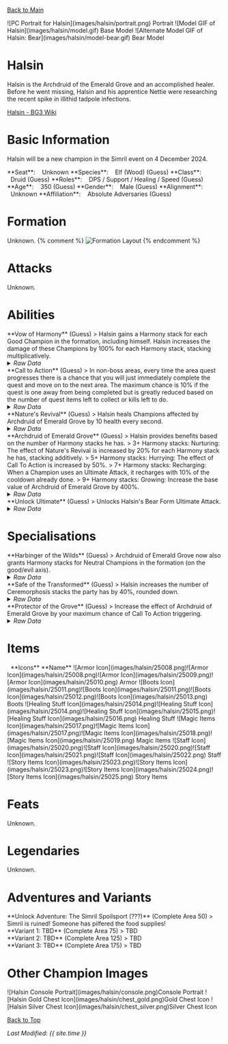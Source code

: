 [Back to Main](index.md)

<span class="championPortraitsRow">
    <span class="championPortraitsColumn">
        <span class="championPortraitsImage">
            ![PC Portrait for Halsin](images/halsin/portrait.png)
        </span>
        <span>
        Portrait
        </span>
    </span>
    <span class="championPortraitsColumn">
        <span class="championPortraitsImage">
            ![Model GIF of Halsin](images/halsin/model.gif)
        </span>
        <span>
        Base Model
        </span>
    </span>
    <span class="championPortraitsColumn">
        <span class="championPortraitsImage">
            ![Alternate Model GIF of Halsin: Bear](images/halsin/model-bear.gif)
        </span>
        <span>
        Bear Model
        </span>
    </span>
</span>

# Halsin

Halsin is the Archdruid of the Emerald Grove and an accomplished healer. Before he went missing, Halsin and his apprentice Nettie were researching the recent spike in illithid tadpole infections.

[Halsin - BG3 Wiki](https://bg3.wiki/wiki/Halsin)

# Basic Information

Halsin will be a new champion in the Simril event on 4 December 2024.

<span class="champStatsTableColumn">
    <span class="champStatsTableRow">
        <span class="champStatsTableInfoHeader">
            <span style="margin-right:4px;">**Seat**:</span>
        </span>
        <span class="champStatsTableInfoSmall">
            <span style="margin-left:8px;">Unknown</span>
        </span>
    </span>
    <span class="champStatsTableRow">
        <span class="champStatsTableInfoHeader">
            <span style="margin-right:4px;">**Species**:</span>
        </span>
        <span class="champStatsTableInfoSmall">
            <span style="margin-left:8px;">Elf (Wood) (Guess)</span>
        </span>
    </span>
    <span class="champStatsTableRow">
        <span class="champStatsTableInfoHeader">
            <span style="margin-right:4px;">**Class**:</span>
        </span>
        <span class="champStatsTableInfoSmall">
            <span style="margin-left:8px;">Druid (Guess)</span>
        </span>
    </span>
    <span class="champStatsTableRow">
        <span class="champStatsTableInfoHeader">
            <span style="margin-right:4px;">**Roles**:</span>
        </span>
        <span class="champStatsTableInfoSmall">
            <span style="margin-left:8px;">DPS / Support / Healing / Speed (Guess)</span>
        </span>
    </span>
    <span class="champStatsTableRow">
        <span class="champStatsTableInfoHeader">
            <span style="margin-right:4px;">**Age**:</span>
        </span>
        <span class="champStatsTableInfoSmall">
            <span style="margin-left:8px;">350 (Guess)</span>
        </span>
    </span>
    <span class="champStatsTableRow">
        <span class="champStatsTableInfoHeader">
            <span style="margin-right:4px;">**Gender**:</span>
        </span>
        <span class="champStatsTableInfoSmall">
            <span style="margin-left:8px;">Male (Guess)</span>
        </span>
    </span>
    <span class="champStatsTableRow">
        <span class="champStatsTableInfoHeader">
            <span style="margin-right:4px;">**Alignment**:</span>
        </span>
        <span class="champStatsTableInfoSmall">
            <span style="margin-left:8px;">Unknown</span>
        </span>
    </span>
    <span class="champStatsTableRow">
        <span class="champStatsTableInfoHeader">
            <span style="margin-right:4px;">**Affiliation**:</span>
        </span>
        <span class="champStatsTableInfoSmall">
            <span style="margin-left:8px;">Absolute Adversaries (Guess)</span>
        </span>
    </span>
</span>

# Formation

Unknown.
{% comment %}
<span class="formationBorder">
    ![Formation Layout](images/halsin/formation.png)
</span>
{% endcomment %}

# Attacks

Unknown.

# Abilities

<div markdown="1" class="abilityBorder"><div markdown="1" class="abilityBorderInner">
**Vow of Harmony** (Guess)
> Halsin gains a Harmony stack for each Good Champion in the formation, including himself. Halsin increases the damage of these Champions by 100% for each Harmony stack, stacking multiplicatively.
<details><summary><em>Raw Data</em></summary>
<p>
<pre>
{
    "id": 2136,
    "flavour_text": "",
    "description": {
        "conditions": [
            {
                "condition": "upgrade_purchased 15946",
                "desc": "Halsin gains a Harmony stack for each Good or Neutral (Good/Evil axis) Champion in the formation, including himself. Halsin increases the damage of these Champions by $(amount)% for each Harmony stack, stacking multiplicatively."
            },
            {
                "desc": "Halsin gains a Harmony stack for each Good Champion in the formation, including himself. Halsin increases the damage of these Champions by $(amount)% for each Harmony stack, stacking multiplicatively."
            }
        ]
    },
    "effect_keys": [
        {
            "effect_string": "pre_stack,100",
            "skip_effect_key_desc": true
        },
        {
            "effect_string": "hero_dps_multiplier_mult,0",
            "amount_expr": "upgrade_amount(15962,0)",
            "targets": [
                "all"
            ],
            "filter_targets": [
                {
                    "type": "hero_expr",
                    "hero_expr": "HasTag(`good`)"
                }
            ],
            "amount_func": "mult",
            "stack_func": "per_hero_attribute",
            "per_hero_expr": "HasTag(`good`)",
            "amount_updated_listeners": [
                "slot_changed",
                "hero_tags_changed"
            ],
            "show_bonus": true,
            "stack_title": "Harmony Stacks",
            "off_when_benched": true,
            "use_computed_amount_for_description": true
        }
    ],
    "requirements": "",
    "graphic_id": 24877,
    "large_graphic_id": 24871,
    "properties": {
        "is_formation_ability": true,
        "formation_circle_icon": true,
        "owner_use_outgoing_description": true,
        "indexed_effect_properties": true,
        "per_effect_index_bonuses": true,
        "default_bonus_index": 1
    }
}
</pre>
</p>
</details>
</div></div>

<div markdown="1" class="abilityBorder"><div markdown="1" class="abilityBorderInner">
**Call to Action** (Guess)
> In non-boss areas, every time the area quest progresses there is a chance that you will just immediately complete the quest and move on to the next area. The maximum chance is 10% if the quest is one away from being completed but is greatly reduced based on the number of quest items left to collect or kills left to do.  
<details><summary><em>Raw Data</em></summary>
<p>
<pre>
{
    "id": 2137,
    "flavour_text": "",
    "description": {
        "desc": "In non-boss areas, every time the area quest progresses there is a chance that you will just immediately complete the quest and move on to the next area. The maximum chance is $(amount)% if the quest is one away from being completed but is greatly reduced based on the number of quest items left to collect or kills left to do.^^Current Chance: $halsin_chance_to_instant_complete%"
    },
    "effect_keys": [
        {
            "off_when_benched": true,
            "effect_string": "halsin_call_to_action,10",
            "effect_cap": 10000
        }
    ],
    "requirements": "",
    "graphic_id": 24876,
    "large_graphic_id": 24870,
    "properties": {
        "is_formation_ability": true,
        "formation_circle_icon": true,
        "owner_use_outgoing_description": true,
        "indexed_effect_properties": true,
        "per_effect_index_bonuses": true,
        "default_bonus_index": 0,
        "retain_on_slot_changed": true
    }
}
</pre>
</p>
</details>
</div></div>

<div markdown="1" class="abilityBorder"><div markdown="1" class="abilityBorderInner">
**Nature's Revival** (Guess)
> Halsin heals Champions affected by Archdruid of Emerald Grove by 10 health every second.
<details><summary><em>Raw Data</em></summary>
<p>
<pre>
{
    "id": 2138,
    "flavour_text": "",
    "description": {
        "desc": "Halsin heals Champions affected by Archdruid of Emerald Grove by $(amount) health every second."
    },
    "effect_keys": [
        {
            "effect_string": "heal,10",
            "targets": [
                "all"
            ],
            "filter_targets": [
                {
                    "type": "hero_expr",
                    "hero_expr": "HasTag(`good`)"
                }
            ],
            "listen_for_computed_changes": true,
            "amount_updated_listeners": [
                "upgrade_unlocked",
                "slot_changed",
                "feat_changed"
            ]
        }
    ],
    "requirements": "",
    "graphic_id": 24879,
    "large_graphic_id": 24873,
    "properties": {
        "is_formation_ability": true,
        "formation_circle_icon": false,
        "owner_use_outgoing_description": true,
        "indexed_effect_properties": true,
        "per_effect_index_bonuses": true,
        "default_bonus_index": 0,
        "retain_on_slot_changed": true
    }
}
</pre>
</p>
</details>
</div></div>

<div markdown="1" class="abilityBorder"><div markdown="1" class="abilityBorderInner">
**Archdruid of Emerald Grove** (Guess)
> Halsin provides benefits based on the number of Harmony stacks he has.  
> 3+ Harmony stacks: Nurturing: The effect of Nature's Revival is increased by 20% for each Harmony stack he has, stacking additively.  
> 5+ Harmony stacks: Hurrying: The effect of Call To Action is increased by 50%.  
> 7+ Harmony stacks: Recharging: When a Champion uses an Ultimate Attack, it recharges with 10% of the cooldown already done.  
> 9+ Harmony stacks: Growing: Increase the base value of Archdruid of Emerald Grove by 400%.
<details><summary><em>Raw Data</em></summary>
<p>
<pre>
{
    "id": 2139,
    "flavour_text": "",
    "description": {
        "desc": "Halsin provides benefits based on the number of Harmony stacks he has.^3+ Harmony stacks: Nurturing: The effect of Nature's Revival is increased by $(amount___2)% for each Harmony stack he has, stacking additively.^5+ Harmony stacks: Hurrying: The effect of Call To Action is increased by $(amount___3)%.^7+ Harmony stacks: Recharging: When a Champion uses an Ultimate Attack, it recharges with $(amount___4)% of the cooldown already done.^9+ Harmony stacks: Growing: Increase the base value of Archdruid of Emerald Grove by $(amount___5)%."
    },
    "effect_keys": [
        {
            "effect_string": "apply_effects_at_stacks",
            "show_description": false,
            "apply_effect_stack_amounts": [
                3,
                5,
                7,
                9
            ],
            "show_stacks": true,
            "stacks_are_bonus": false,
            "stacks_from_amount_func": "per_crusader",
            "target_filters": [
                {
                    "type": "tags",
                    "tags": "good"
                }
            ],
            "amount_updated_listeners": [
                "upgrade_unlocked",
                "slot_changed",
                "hero_tags_changed"
            ],
            "off_when_benched": true,
            "active_effect_key_description_prepender": "- ",
            "active_effect_key_description_joiner": "^"
        },
        {
            "effect_string": "buff_upgrade,20,15964,0",
            "apply_manually": true,
            "off_when_benched": true,
            "amount_func": "add",
            "stack_func": "per_hero_attribute",
            "per_hero_expr": "HasTag(`good`)",
            "amount_updated_listeners": [
                "upgrade_unlocked",
                "slot_changed",
                "hero_tags_changed"
            ],
            "override_key_desc": "The effect of Nature's Revival is increased by 20% for each Harmony stack he has, stacking additively.",
            "show_bonus": false,
            "show_stacks": false
        },
        {
            "effect_string": "buff_upgrade,50,15963,0",
            "apply_manually": true,
            "off_when_benched": true,
            "override_key_desc": "The effect of Call To Action is increased by 50%."
        },
        {
            "effect_string": "recharge_ultimates_on_use,10",
            "apply_manually": true,
            "off_when_benched": true,
            "override_key_desc": "When a Champion uses an Ultimate Attack, it recharges with 10% of the cooldown already done.",
            "show_bonus": false,
            "show_stacks": false
        },
        {
            "effect_string": "buff_upgrade,400,15962,0",
            "apply_manually": true,
            "off_when_benched": true,
            "override_key_desc": "Increase the base value of Archdruid of Emerald Grove by 400%."
        }
    ],
    "requirements": "",
    "graphic_id": 24878,
    "large_graphic_id": 24872,
    "properties": {
        "is_formation_ability": true,
        "formation_circle_icon": false,
        "owner_use_outgoing_description": false,
        "indexed_effect_properties": true,
        "per_effect_index_bonuses": true,
        "default_bonus_index": 0
    }
}
</pre>
</p>
</details>
</div></div>

<div markdown="1" class="abilityBorder"><div markdown="1" class="abilityBorderInner">
**Unlock Ultimate** (Guess)
> Unlocks Halsin's Bear Form Ultimate Attack.
<details><summary><em>Raw Data</em></summary>
<p>
<pre>
{
    "id": 2143,
    "flavour_text": "",
    "description": {
        "desc": "Unlocks Halsin's Bear Form Ultimate Attack"
    },
    "effect_keys": [
        {
            "effect_string": "minthara_ultimate",
            "skip_effect_key_desc": true,
            "max_duration": 30,
            "startup_delay": 1.2,
            "knockback_effect": {
                "effect_string": "push_back_monster,10"
            },
            "stop_spawn_effect": {
                "effect_string": "stop_spawns",
                "include_bosses": true,
                "targets": [
                    "area"
                ]
            },
            "drider_data": {
                "start_pos": [
                    -200,
                    725
                ],
                "end_pos": [
                    2200,
                    725
                ],
                "move_duration": 4,
                "anim_stride": 250,
                "glow_graphic_id": 21930
            }
        },
        {
            "effect_string": "set_ultimate_attack",
            "skip_effect_key_desc": true
        }
    ],
    "requirements": "",
    "graphic_id": 0,
    "large_graphic_id": 0,
    "properties": {
        "is_formation_ability": false,
        "owner_use_outgoing_description": false,
        "formation_circle_icon": false
    }
}
</pre>
</p>
</details>
</div></div>

# Specialisations

<div markdown="1" class="abilityBorder"><div markdown="1" class="abilityBorderInner">
**Harbinger of the Wilds** (Guess)
> Archdruid of Emerald Grove now also grants Harmony stacks for Neutral Champions in the formation (on the good/evil axis).
<details><summary><em>Raw Data</em></summary>
<p>
<pre>
{
    "id": 2140,
    "flavour_text": "",
    "description": {
        "desc": "Archdruid of Emerald Grove now also grants Harmony stacks for Neutral Champions in the formation (on the good/evil axis)."
    },
    "effect_keys": [
        {
            "effect_string": "change_upgrade_data,15962,1",
            "data": {
                "filter_targets": [
                    {
                        "type": "hero_expr",
                        "hero_expr": "HasTag(`geneutral`)||HasTag(`good`)"
                    }
                ]
            },
            "off_when_benched": true
        },
        {
            "effect_string": "change_upgrade_data,15962,1",
            "data": {
                "per_hero_expr": "HasTag(`geneutral`)||HasTag(`good`)"
            },
            "off_when_benched": true,
            "skip_effect_key_desc": true
        },
        {
            "effect_string": "change_upgrade_data,15964,0",
            "data": {
                "filter_targets": [
                    {
                        "type": "hero_expr",
                        "hero_expr": "HasTag(`geneutral`)||HasTag(`good`)"
                    }
                ]
            },
            "off_when_benched": true,
            "skip_effect_key_desc": true
        },
        {
            "effect_string": "change_upgrade_data,15965,0",
            "data": {
                "target_filters": [
                    {
                        "type": "tags",
                        "tags": "good|geneutral"
                    }
                ]
            },
            "off_when_benched": true,
            "skip_effect_key_desc": true
        },
        {
            "effect_string": "change_upgrade_data,15965,1",
            "data": {
                "per_hero_expr": "HasTag(`geneutral`)||HasTag(`good`)"
            },
            "off_when_benched": true,
            "skip_effect_key_desc": true
        }
    ],
    "requirements": "",
    "graphic_id": 0,
    "large_graphic_id": 0,
    "properties": {
        "is_formation_ability": true,
        "formation_circle_icon": true,
        "owner_use_outgoing_description": true,
        "indexed_effect_properties": true,
        "per_effect_index_bonuses": true,
        "default_bonus_index": 0
    }
}
</pre>
</p>
</details>
</div></div>

<div markdown="1" class="abilityBorder"><div markdown="1" class="abilityBorderInner">
**Safe of the Transformed** (Guess)
> Halsin increases the number of Ceremorphosis stacks the party has by 40%, rounded down.  
<details><summary><em>Raw Data</em></summary>
<p>
<pre>
{
    "id": 2141,
    "flavour_text": "",
    "description": {
        "desc": "Halsin increases the number of Ceremorphosis stacks the party has by $(amount)%, rounded down.^^Bonus Stacks: $(halsin_bonus_ceremorphosis_stacks amount)"
    },
    "effect_keys": [
        {
            "off_when_benched": true,
            "effect_string": "ceremorphosis_stacks_mult,40"
        }
    ],
    "requirements": "",
    "graphic_id": 0,
    "large_graphic_id": 0,
    "properties": {
        "is_formation_ability": true,
        "owner_use_outgoing_description": true,
        "formation_circle_icon": false
    }
}
</pre>
</p>
</details>
</div></div>

<div markdown="1" class="abilityBorder"><div markdown="1" class="abilityBorderInner">
**Protector of the Grove** (Guess)
> Increase the effect of Archdruid of Emerald Grove by your maximum chance of Call To Action triggering.
<details><summary><em>Raw Data</em></summary>
<p>
<pre>
{
    "id": 2142,
    "flavour_text": "",
    "description": {
        "desc": " Increase the effect of Archdruid of Emerald Grove by your maximum chance of Call To Action triggering."
    },
    "effect_keys": [
        {
            "effect_string": "buff_upgrade,0,15962,1",
            "amount_expr": "upgrade_amount(15963,0)",
            "use_computed_amount_for_description": true,
            "show_bonus": true,
            "off_when_benched": true
        }
    ],
    "requirements": "",
    "graphic_id": 0,
    "large_graphic_id": 0,
    "properties": {
        "is_formation_ability": true,
        "owner_use_outgoing_description": true,
        "formation_circle_icon": false
    }
}
</pre>
</p>
</details>
</div></div>

# Items

<span class="itemTableColumn">
    <span class="itemTableRowHeader">
        <span class="itemTableIcon">
            <span style="margin-left:8px;">**Icons**</span>
        </span>
        <span class="itemTableNameSmall">
            **Name**
        </span>
    </span>
    <span class="itemTableRow">
        <span class="itemTableIcon">
            <span class="itemTableIcon1">![Armor Icon](images/halsin/25008.png)</span><span class="itemTableIcon2">![Armor Icon](images/halsin/25008.png)</span><span class="itemTableIcon3">![Armor Icon](images/halsin/25009.png)</span><span class="itemTableIcon4">![Armor Icon](images/halsin/25010.png)</span>
        </span>
        <span class="itemTableNameSmall">
            Armor
        </span>
    </span>
    <span class="itemTableRow">
        <span class="itemTableIcon">
            <span class="itemTableIcon1">![Boots Icon](images/halsin/25011.png)</span><span class="itemTableIcon2">![Boots Icon](images/halsin/25011.png)</span><span class="itemTableIcon3">![Boots Icon](images/halsin/25012.png)</span><span class="itemTableIcon4">![Boots Icon](images/halsin/25013.png)</span>
        </span>
        <span class="itemTableNameSmall">
            Boots
        </span>
    </span>
    <span class="itemTableRow">
        <span class="itemTableIcon">
            <span class="itemTableIcon1">![Healing Stuff Icon](images/halsin/25014.png)</span><span class="itemTableIcon2">![Healing Stuff Icon](images/halsin/25014.png)</span><span class="itemTableIcon3">![Healing Stuff Icon](images/halsin/25015.png)</span><span class="itemTableIcon4">![Healing Stuff Icon](images/halsin/25016.png)</span>
        </span>
        <span class="itemTableNameSmall">
            Healing Stuff
        </span>
    </span>
    <span class="itemTableRow">
        <span class="itemTableIcon">
            <span class="itemTableIcon1">![Magic Items Icon](images/halsin/25017.png)</span><span class="itemTableIcon2">![Magic Items Icon](images/halsin/25017.png)</span><span class="itemTableIcon3">![Magic Items Icon](images/halsin/25018.png)</span><span class="itemTableIcon4">![Magic Items Icon](images/halsin/25019.png)</span>
        </span>
        <span class="itemTableNameSmall">
            Magic Items
        </span>
    </span>
    <span class="itemTableRow">
        <span class="itemTableIcon">
            <span class="itemTableIcon1">![Staff Icon](images/halsin/25020.png)</span><span class="itemTableIcon2">![Staff Icon](images/halsin/25020.png)</span><span class="itemTableIcon3">![Staff Icon](images/halsin/25021.png)</span><span class="itemTableIcon4">![Staff Icon](images/halsin/25022.png)</span>
        </span>
        <span class="itemTableNameSmall">
            Staff
        </span>
    </span>
    <span class="itemTableRow">
        <span class="itemTableIcon">
            <span class="itemTableIcon1">![Story Items Icon](images/halsin/25023.png)</span><span class="itemTableIcon2">![Story Items Icon](images/halsin/25023.png)</span><span class="itemTableIcon3">![Story Items Icon](images/halsin/25024.png)</span><span class="itemTableIcon4">![Story Items Icon](images/halsin/25025.png)</span>
        </span>
        <span class="itemTableNameSmall">
            Story Items
        </span>
    </span>
</span>

# Feats

Unknown.

# Legendaries

Unknown.

# Adventures and Variants

<div markdown="1" class="abilityBorder"><div markdown="1" class="abilityBorderInner">
**Unlock Adventure: The Simril Spoilsport (???)** (Complete Area 50)
> Simril is ruined! Someone has pilfered the food supplies!
</div></div>
<div markdown="1" class="abilityBorder"><div markdown="1" class="abilityBorderInner">
**Variant 1: TBD** (Complete Area 75)
> TBD
</div></div>
<div markdown="1" class="abilityBorder"><div markdown="1" class="abilityBorderInner">
**Variant 2: TBD** (Complete Area 125)
> TBD
</div></div>
<div markdown="1" class="abilityBorder"><div markdown="1" class="abilityBorderInner">
**Variant 3: TBD** (Complete Area 175)
> TBD
</div></div>

# Other Champion Images

<span class="championImagesColumn">
    <span class="championImagesRow">
        <span class="championImagesPortrait">
            ![Halsin Console Portrait](images/halsin/console.png)Console Portrait
        </span>
    </span>
    <span class="championImagesRow">
        <span class="championImagesChests">
            ![Halsin Gold Chest Icon](images/halsin/chest_gold.png)Gold Chest Icon
        </span>
        <span class="championImagesChests">
            ![Halsin Silver Chest Icon](images/halsin/chest_silver.png)Silver Chest Icon
        </span>
    </span>
</span>

[Back to Top](#top)

*Last Modified: {{ site.time }}*